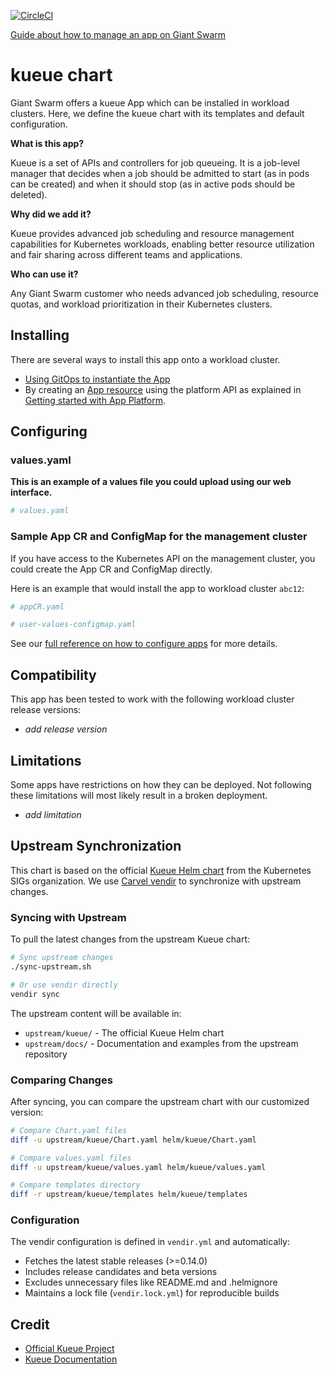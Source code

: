[![CircleCI](https://dl.circleci.com/status-badge/img/gh/giantswarm/kueue/tree/main.svg?style=svg)](https://dl.circleci.com/status-badge/redirect/gh/giantswarm/kueue/tree/main)

[Guide about how to manage an app on Giant Swarm](https://handbook.giantswarm.io/docs/dev-and-releng/app-developer-processes/adding_app_to_appcatalog/)

# kueue chart

Giant Swarm offers a kueue App which can be installed in workload clusters.
Here, we define the kueue chart with its templates and default configuration.

**What is this app?**

Kueue is a set of APIs and controllers for job queueing. It is a job-level manager that decides when a job should be admitted to start (as in pods can be created) and when it should stop (as in active pods should be deleted).

**Why did we add it?**

Kueue provides advanced job scheduling and resource management capabilities for Kubernetes workloads, enabling better resource utilization and fair sharing across different teams and applications.

**Who can use it?**

Any Giant Swarm customer who needs advanced job scheduling, resource quotas, and workload prioritization in their Kubernetes clusters.

## Installing

There are several ways to install this app onto a workload cluster.

- [Using GitOps to instantiate the App](https://docs.giantswarm.io/tutorials/continuous-deployment/apps/add-appcr/)
- By creating an [App resource](https://docs.giantswarm.io/reference/platform-api/crd/apps.application.giantswarm.io) using the platform API as explained in [Getting started with App Platform](https://docs.giantswarm.io/tutorials/fleet-management/app-platform/).

## Configuring

### values.yaml

**This is an example of a values file you could upload using our web interface.**

```yaml
# values.yaml

```

### Sample App CR and ConfigMap for the management cluster

If you have access to the Kubernetes API on the management cluster, you could create the App CR and ConfigMap directly.

Here is an example that would install the app to workload cluster `abc12`:

```yaml
# appCR.yaml

```

```yaml
# user-values-configmap.yaml

```

See our [full reference on how to configure apps](https://docs.giantswarm.io/tutorials/fleet-management/app-platform/app-configuration/) for more details.

## Compatibility

This app has been tested to work with the following workload cluster release versions:

- _add release version_

## Limitations

Some apps have restrictions on how they can be deployed.
Not following these limitations will most likely result in a broken deployment.

- _add limitation_

## Upstream Synchronization

This chart is based on the official [Kueue Helm chart](https://github.com/kubernetes-sigs/kueue) from the Kubernetes SIGs organization. We use [Carvel vendir](https://carvel.dev/vendir/) to synchronize with upstream changes.

### Syncing with Upstream

To pull the latest changes from the upstream Kueue chart:

```bash
# Sync upstream changes
./sync-upstream.sh

# Or use vendir directly
vendir sync
```

The upstream content will be available in:

- `upstream/kueue/` - The official Kueue Helm chart
- `upstream/docs/` - Documentation and examples from the upstream repository

### Comparing Changes

After syncing, you can compare the upstream chart with our customized version:

```bash
# Compare Chart.yaml files
diff -u upstream/kueue/Chart.yaml helm/kueue/Chart.yaml

# Compare values.yaml files
diff -u upstream/kueue/values.yaml helm/kueue/values.yaml

# Compare templates directory
diff -r upstream/kueue/templates helm/kueue/templates
```

### Configuration

The vendir configuration is defined in `vendir.yml` and automatically:

- Fetches the latest stable releases (>=0.14.0)
- Includes release candidates and beta versions
- Excludes unnecessary files like README.md and .helmignore
- Maintains a lock file (`vendir.lock.yml`) for reproducible builds

## Credit

- [Official Kueue Project](https://github.com/kubernetes-sigs/kueue)
- [Kueue Documentation](https://kueue.sigs.k8s.io/)

